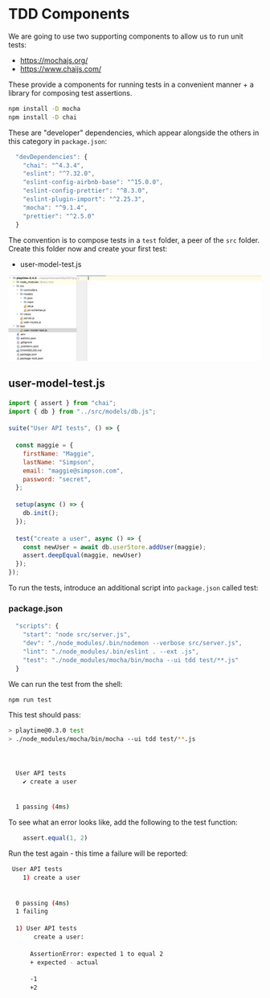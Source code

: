 # TDD Components

We are going to use two supporting components to allow us to run unit tests:

- <https://mochajs.org/>
- https://www.chaijs.com/

These provide a components for running tests in a convenient manner + a library for composing test assertions.

~~~bash
npm install -D mocha
npm install -D chai
~~~

These are "developer" dependencies, which appear alongside the others in this category in `package.json`:

~~~javascript
  "devDependencies": {
    "chai": "^4.3.4",
    "eslint": "^7.32.0",
    "eslint-config-airbnb-base": "^15.0.0",
    "eslint-config-prettier": "^8.3.0",
    "eslint-plugin-import": "^2.25.3",
    "mocha": "^9.1.4",
    "prettier": "^2.5.0"
  }
~~~

The convention is to compose tests in a `test` folder, a peer of the `src` folder. Create this folder now and create your first test:

- user-model-test.js

![](img/01.png)

## user-model-test.js

~~~javascript
import { assert } from "chai";
import { db } from "../src/models/db.js";

suite("User API tests", () => {

  const maggie = {
    firstName: "Maggie",
    lastName: "Simpson",
    email: "maggie@simpson.com",
    password: "secret",
  };

  setup(async () => {
    db.init();
  });

  test("create a user", async () => {
    const newUser = await db.userStore.addUser(maggie);
    assert.deepEqual(maggie, newUser)
  });
});
~~~

To run the tests, introduce an additional script into `package.json` called test:

### package.json

~~~javascript
  "scripts": {
    "start": "node src/server.js",
    "dev": "./node_modules/.bin/nodemon --verbose src/server.js",
    "lint": "./node_modules/.bin/eslint . --ext .js",
    "test": "./node_modules/mocha/bin/mocha --ui tdd test/**.js"
  }
~~~

We can run the test from the shell:

~~~bash
npm run test
~~~

This test should pass:

~~~bash
> playtime@0.3.0 test
> ./node_modules/mocha/bin/mocha --ui tdd test/**.js



  User API tests
    ✔ create a user


  1 passing (4ms)

~~~

To see what an error looks like, add the following to the test function:

~~~javascript
    assert.equal(1, 2)
~~~

Run the test again - this time a failure will be reported:

~~~bash
 User API tests
    1) create a user


  0 passing (4ms)
  1 failing

  1) User API tests
       create a user:

      AssertionError: expected 1 to equal 2
      + expected - actual

      -1
      +2
     
~~~

